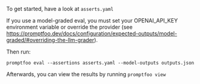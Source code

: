 To get started, have a look at `asserts.yaml`

If you use a model-graded eval, you must set your OPENAI_API_KEY environment variable or override the provider (see https://promptfoo.dev/docs/configuration/expected-outputs/model-graded/#overriding-the-llm-grader).

Then run:
```
promptfoo eval --assertions asserts.yaml --model-outputs outputs.json
```

Afterwards, you can view the results by running `promptfoo view`
